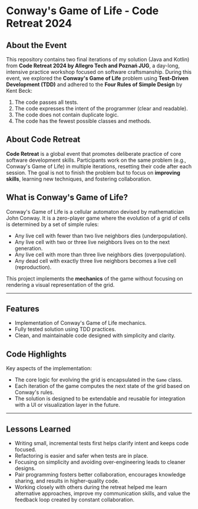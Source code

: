 # Conway's Game of Life - Code Retreat 2024

## About the Event

This repository contains two final iterations of my solution (Java and Kotlin) from **Code Retreat 2024 by Allegro Tech and Poznań JUG**, a day-long, intensive practice workshop focused on software craftsmanship. During this event, we explored the **Conway's Game of Life** problem using **Test-Driven Development (TDD)** and adhered to the **Four Rules of Simple Design** by Kent Beck:

1. The code passes all tests.
2. The code expresses the intent of the programmer (clear and readable).
3. The code does not contain duplicate logic.
4. The code has the fewest possible classes and methods.

## About Code Retreat

**Code Retreat** is a global event that promotes deliberate practice of core software development skills. Participants work on the same problem (e.g., Conway's Game of Life) in multiple iterations, resetting their code after each session. The goal is not to finish the problem but to focus on **improving skills**, learning new techniques, and fostering collaboration.

## What is Conway's Game of Life?

Conway's Game of Life is a cellular automaton devised by mathematician John Conway. It is a zero-player game where the evolution of a grid of cells is determined by a set of simple rules:

- Any live cell with fewer than two live neighbors dies (underpopulation).
- Any live cell with two or three live neighbors lives on to the next generation.
- Any live cell with more than three live neighbors dies (overpopulation).
- Any dead cell with exactly three live neighbors becomes a live cell (reproduction).

This project implements the **mechanics** of the game without focusing on rendering a visual representation of the grid.

---

## Features

- Implementation of Conway's Game of Life mechanics.
- Fully tested solution using TDD practices.
- Clean, and maintainable code designed with simplicity and clarity.

## Code Highlights

Key aspects of the implementation:

- The core logic for evolving the grid is encapsulated in the `Game` class.
- Each iteration of the game computes the next state of the grid based on Conway's rules.
- The solution is designed to be extendable and reusable for integration with a UI or visualization layer in the future.

---

## Lessons Learned

- Writing small, incremental tests first helps clarify intent and keeps code focused.
- Refactoring is easier and safer when tests are in place.
- Focusing on simplicity and avoiding over-engineering leads to cleaner designs.
- Pair programming fosters better collaboration, encourages knowledge sharing, and results in higher-quality code.
- Working closely with others during the retreat helped me learn alternative approaches, improve my communication skills, and value the feedback loop created by constant collaboration.
